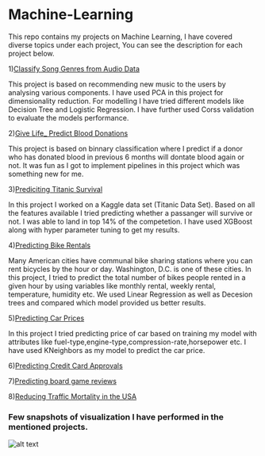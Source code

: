 # Machine-Learning

This repo contains my projects on Machine Learning, I have covered diverse topics under each project, You can see the description for each project below.

1)[Classify Song Genres from Audio Data](https://github.com/ammarshaikh123/Projects-on-Machine-Learning/tree/master/Classify%20Song%20Genres%20from%20Audio%20Data)

This project is based on recommending new music to the users by analysing various components. I have used PCA in this project for dimensionality reduction. For modelling I have tried different models like Decision Tree and Logistic Regression. I have further used Corss validation to evaluate the models performance.

2)[Give Life_ Predict Blood Donations](https://github.com/ammarshaikh123/Projects-on-Machine-Learning/tree/master/Give%20Life_%20Predict%20Blood%20Donations)

This project is based on binnary classification  where I predict if a donor who has donated blood in previous 6 months will dontate blood again or not. It was fun as I got to implement pipelines in this project which was something new for me.

3)[Prediciting Titanic Survival](https://github.com/ammarshaikh123/Projects-on-Machine-Learning/tree/master/Prediciting%20Titanic%20Survival)


In this project I worked on a Kaggle data set (Titanic Data Set). Based on all the features available I tried predicting whether a passanger will survive or not. I was able to land in top 14% of the competetion. I have used XGBoost along with hyper parameter tuning to get my results.

4)[Predicting Bike Rentals](https://github.com/ammarshaikh123/Projects-on-Machine-Learning/tree/master/Predicting%20Bike%20Rentals)

Many American cities have communal bike sharing stations where you can rent bicycles by the hour or day. Washington, D.C. is one of these cities. In this project, I tried to predict the total number of bikes people rented in a given hour by using variables like monthly rental, weekly rental, temperature, humidity etc. We used Linear Regression as well as Decesion trees and compared which model provided us better results.


5)[Predicting Car Prices](https://github.com/ammarshaikh123/Projects-on-Machine-Learning/tree/master/Predicting%20Car%20Prices)

In this project I tried predicting price of car based on training my model with attributes like fuel-type,engine-type,compression-rate,horsepower etc. I have used KNeighbors as my model to predict the car price.

6)[Predicting Credit Card Approvals](https://github.com/ammarshaikh123/Projects-on-Machine-Learning/tree/master/Predicting%20Credit%20Card%20Approvals)

7)[Predicting board game reviews](https://github.com/ammarshaikh123/Projects-on-Machine-Learning/tree/master/Predicting%20board%20game%20reviews)


8)[Reducing Traffic Mortality in the USA](https://github.com/ammarshaikh123/Projects-on-Machine-Learning/tree/master/Reducing%20Traffic%20Mortality%20in%20the%20USA)


### Few snapshots of visualization I have performed in the mentioned projects.

![alt text](https://github.com/ammarshaikh123/Projects-on-Machine-Learning/blob/master/ML.png)
